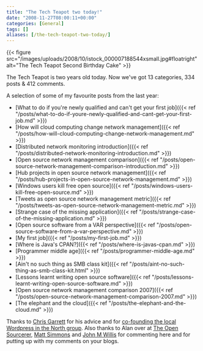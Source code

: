 ```yaml
---
title: "The Tech Teapot two today!"
date: "2008-11-27T08:00:11+00:00"
categories: [General]
tags: []
aliases: [/the-tech-teapot-two-today/]
---
```


{{< figure src="/images/uploads/2008/10/istock_000007188544xsmall.jpg#floatright" alt="The Tech Teapot Second Birthday Cake" >}}

The Tech Teapot is two years old today. Now we've got 13 categories, 334 posts &amp; 412 comments.

A selection of some of my favourite posts from the last year:

- [What to do if you're newly qualified and can't get your first job]({{< ref "/posts/what-to-do-if-youre-newly-qualified-and-cant-get-your-first-job.md" >}})
- [How will cloud computing change network management]({{< ref "/posts/how-will-cloud-computing-change-network-management.md" >}})
- [Distributed network monitoring introduction]({{< ref "/posts/distributed-network-monitoring-introduction.md" >}})
- [Open source network management comparison]({{< ref "/posts/open-source-network-management-comparison-introduction.md" >}})
- [Hub projects in open source network management]({{< ref "/posts/hub-projects-in-open-source-network-management.md" >}})
- [Windows users kill free open source]({{< ref "/posts/windows-users-kill-free-open-source.md" >}})
- [Tweets as open source network management metric]({{< ref "/posts/tweets-as-open-source-network-management-metric.md" >}})
- [Strange case of the missing application]({{< ref "/posts/strange-case-of-the-missing-application.md" >}})
- [Open source software from a VAR perspective]({{< ref "/posts/open-source-software-from-a-var-perspective.md" >}})
- [My first job]({{< ref "/posts/my-first-job.md" >}})
- [Where is Java's CPAN?]({{< ref "/posts/where-is-javas-cpan.md" >}})
- [Programmer middle age]({{< ref "/posts/programmer-middle-age.md" >}})
- [Ain't no such thing as SMB class kit]({{< ref "/posts/aint-no-such-thing-as-smb-class-kit.html" >}})
- [Lessons learnt writing open source software]({{< ref "/posts/lessons-learnt-writing-open-source-software.md" >}})
- [Open source network management comparison 2007]({{< ref "/posts/open-source-network-management-comparison-2007.md" >}})
- [The elephant and the cloud]({{< ref "/posts/the-elephant-and-the-cloud.md" >}})

Thanks to [Chris Garrett](http://www.chrisg.com/) for his advice and for [co-founding the local Wordpress in the North group](http://wiki.wordcampuk.tonyscott.org.uk/WordPress_UK_North). Also thanks to Alan over at [The Open Sourcerer](http://www.theopensourcerer.com/), [Matt Simmons](http://standalone-sysadmin.blogspot.com/) and [John M Willis](http://www.johnmwillis.com/) for commenting here and for putting up with my comments on your blogs.
